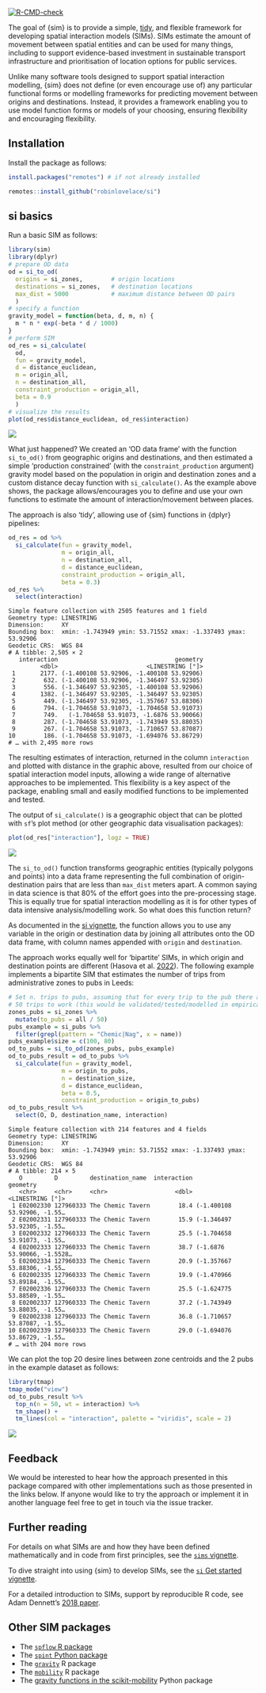 <!-- badges: start -->

[![R-CMD-check](https://github.com/robinlovelace/si/workflows/R-CMD-check/badge.svg)](https://github.com/robinlovelace/si/actions)
<!-- badges: end -->

The goal of {sim} is to provide a simple,
[tidy](https://www.tidyverse.org/), and flexible framework for
developing spatial interaction models (SIMs). SIMs estimate the amount
of movement between spatial entities and can be used for many things,
including to support evidence-based investment in sustainable transport
infrastructure and prioritisation of location options for public
services.

Unlike many software tools designed to support spatial interaction
modelling, {sim} does not define (or even encourage use of) any
particular functional forms or modelling frameworks for predicting
movement between origins and destinations. Instead, it provides a
framework enabling you to use model function forms or models of your
choosing, ensuring flexibility and encouraging flexibility.

## Installation

Install the package as follows:

``` r
install.packages("remotes") # if not already installed
```

``` r
remotes::install_github("robinlovelace/si")
```

<!-- # Implementations in other languages -->

## si basics

Run a basic SIM as follows:

``` r
library(sim)
library(dplyr)
# prepare OD data
od = si_to_od(
  origins = si_zones,        # origin locations
  destinations = si_zones,   # destination locations
  max_dist = 5000            # maximum distance between OD pairs
  )
# specify a function
gravity_model = function(beta, d, m, n) {
  m * n * exp(-beta * d / 1000)
} 
# perform SIM
od_res = si_calculate(
  od,
  fun = gravity_model,
  d = distance_euclidean,
  m = origin_all,
  n = destination_all,
  constraint_production = origin_all,
  beta = 0.9
  )
# visualize the results
plot(od_res$distance_euclidean, od_res$interaction)
```

![](man/figures/README-distance-1.png)

What just happened? We created an ‘OD data frame’ with the function
`si_to_od()` from geographic origins and destinations, and then
estimated a simple ‘production constrained’ (with the
`constraint_production` argument) gravity model based on the population
in origin and destination zones and a custom distance decay function
with `si_calculate()`. As the example above shows, the package
allows/encourages you to define and use your own functions to estimate
the amount of interaction/movement between places.

The approach is also ‘tidy’, allowing use of {sim} functions in {dplyr}
pipelines:

``` r
od_res = od %>% 
  si_calculate(fun = gravity_model, 
               m = origin_all,
               n = destination_all,
               d = distance_euclidean,
               constraint_production = origin_all,
               beta = 0.3)
od_res %>% 
  select(interaction)
```

    Simple feature collection with 2505 features and 1 field
    Geometry type: LINESTRING
    Dimension:     XY
    Bounding box:  xmin: -1.743949 ymin: 53.71552 xmax: -1.337493 ymax: 53.92906
    Geodetic CRS:  WGS 84
    # A tibble: 2,505 × 2
       interaction                                 geometry
             <dbl>                         <LINESTRING [°]>
     1       2177. (-1.400108 53.92906, -1.400108 53.92906)
     2        632. (-1.400108 53.92906, -1.346497 53.92305)
     3        556. (-1.346497 53.92305, -1.400108 53.92906)
     4       1382. (-1.346497 53.92305, -1.346497 53.92305)
     5        449. (-1.346497 53.92305, -1.357667 53.88306)
     6        794. (-1.704658 53.91073, -1.704658 53.91073)
     7        749.   (-1.704658 53.91073, -1.6876 53.90066)
     8        287. (-1.704658 53.91073, -1.743949 53.88035)
     9        267. (-1.704658 53.91073, -1.710657 53.87087)
    10        186. (-1.704658 53.91073, -1.694076 53.86729)
    # … with 2,495 more rows

The resulting estimates of interaction, returned in the column
`interaction` and plotted with distance in the graphic above, resulted
from our choice of spatial interaction model inputs, allowing a wide
range of alternative approaches to be implemented. This flexibility is a
key aspect of the package, enabling small and easily modified functions
to be implemented and tested.

The output of `si_calculate()` is a geographic object that can be
plotted with `sf`’s plot method (or other geographic data visualisation
packages):

``` r
plot(od_res["interaction"], logz = TRUE)
```

![](man/figures/README-map-1.png)

The `si_to_od()` function transforms geographic entities (typically
polygons and points) into a data frame representing the full combination
of origin-destination pairs that are less than `max_dist` meters apart.
A common saying in data science is that 80% of the effort goes into the
pre-processing stage. This is equally true for spatial interaction
modelling as it is for other types of data intensive analysis/modelling
work. So what does this function return?

As documented in the [si
vignette](https://robinlovelace.github.io/si/articles/si.html), the
function allows you to use any variable in the origin or destination
data by joining all attributes onto the OD data frame, with column names
appended with `origin` and `destination`.

The approach works equally well for ‘bipartite’ SIMs, in which origin
and destination points are different (Hasova et
al. [2022](https://lenkahas.com/files/preprint.pdf)). The following
example implements a bipartite SIM that estimates the number of trips
from administrative zones to pubs in Leeds:

``` r
# Set n. trips to pubs, assuming that for every trip to the pub there are
# 50 trips to work (this would be validated/tested/modelled in empirical work)
zones_pubs = si_zones %>% 
  mutate(to_pubs = all / 50)
pubs_example = si_pubs %>% 
  filter(grepl(pattern = "Chemic|Nag", x = name))
pubs_example$size = c(100, 80)
od_to_pubs = si_to_od(zones_pubs, pubs_example)
od_to_pubs_result = od_to_pubs %>% 
  si_calculate(fun = gravity_model, 
               m = origin_to_pubs,
               n = destination_size,
               d = distance_euclidean,
               beta = 0.5,
               constraint_production = origin_to_pubs)
od_to_pubs_result %>% 
  select(O, D, destination_name, interaction)
```

    Simple feature collection with 214 features and 4 fields
    Geometry type: LINESTRING
    Dimension:     XY
    Bounding box:  xmin: -1.743949 ymin: 53.71552 xmax: -1.337493 ymax: 53.92906
    Geodetic CRS:  WGS 84
    # A tibble: 214 × 5
       O         D         destination_name  interaction                    geometry
       <chr>     <chr>     <chr>                   <dbl>            <LINESTRING [°]>
     1 E02002330 127960333 The Chemic Tavern        18.4 (-1.400108 53.92906, -1.55…
     2 E02002331 127960333 The Chemic Tavern        15.9 (-1.346497 53.92305, -1.55…
     3 E02002332 127960333 The Chemic Tavern        25.5 (-1.704658 53.91073, -1.55…
     4 E02002333 127960333 The Chemic Tavern        38.7 (-1.6876 53.90066, -1.5528…
     5 E02002334 127960333 The Chemic Tavern        20.9 (-1.357667 53.88306, -1.55…
     6 E02002335 127960333 The Chemic Tavern        19.9 (-1.470966 53.89184, -1.55…
     7 E02002336 127960333 The Chemic Tavern        25.5 (-1.624775 53.88589, -1.55…
     8 E02002337 127960333 The Chemic Tavern        37.2 (-1.743949 53.88035, -1.55…
     9 E02002338 127960333 The Chemic Tavern        36.8 (-1.710657 53.87087, -1.55…
    10 E02002339 127960333 The Chemic Tavern        29.0 (-1.694076 53.86729, -1.55…
    # … with 204 more rows

We can plot the top 20 desire lines between zone centroids and the 2
pubs in the example dataset as follows:

``` r
library(tmap)
tmap_mode("view")
od_to_pubs_result %>% 
  top_n(n = 50, wt = interaction) %>% 
  tm_shape() +
  tm_lines(col = "interaction", palette = "viridis", scale = 2)
```

![](https://user-images.githubusercontent.com/1825120/168485930-1adf9970-7dc1-4417-891e-2d5a1ec5e170.png)

## Feedback

We would be interested to hear how the approach presented in this
package compared with other implementations such as those presented in
the links below. If anyone would like to try the approach or implement
it in another language feel free to get in touch via the issue tracker.

## Further reading

For details on what SIMs are and how they have been defined
mathematically and in code from first principles, see the [`sims`
vignette](https://robinlovelace.github.io/si/articles/sims-first-principles.html).

To dive straight into using {sim} to develop SIMs, see the [`si` Get
started vignette](https://robinlovelace.github.io/si/articles/si.html).

For a detailed introduction to SIMs, support by reproducible R code, see
Adam Dennett’s [2018 paper](https://doi.org/10.37970/aps.v2i2.38).

## Other SIM packages

-   The [`spflow` R package](https://github.com/LukeCe/spflow)
-   The [`spint` Python
    package](https://spint.readthedocs.io/en/latest/)
-   The [`gravity`](https://cran.r-project.org/package=gravity) R
    package
-   The
    [`mobility`](https://covid-19-mobility-data-network.github.io/mobility/index.html)
    R package
-   The [gravity functions in the
    scikit-mobility](https://scikit-mobility.github.io/scikit-mobility/reference/models.html#module-skmob.models.gravity)
    Python package

